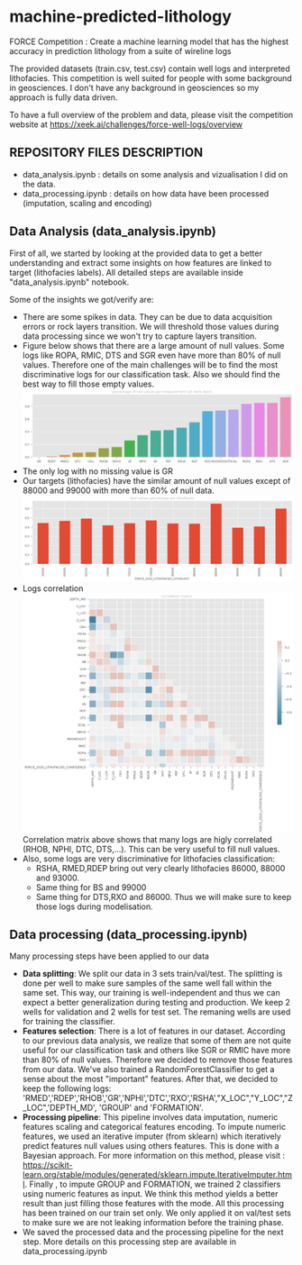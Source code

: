 # machine-predicted-lithology
FORCE Competition :  Create a machine learning model that has the highest accuracy in prediction lithology from a suite of wireline logs

The provided datasets (train.csv, test.csv) contain well logs and interpreted lithofacies.
This competition is well suited for people with some background in geosciences. I don't have any background in geosciences so my approach is fully data driven.

To have a full overview of the problem and data, please visit the competition website at https://xeek.ai/challenges/force-well-logs/overview

## REPOSITORY FILES DESCRIPTION
 * data_analysis.ipynb : details on some analysis and vizualisation I did on the data.
 * data_processing.ipynb : details on how data have been processed (imputation, scaling and encoding)

## Data Analysis (data_analysis.ipynb)
First of all, we started by looking at the provided data to get a better understanding and extract some insights on how features are linked to target (lithofacies labels). All detailed steps are available inside "data_analysis.ipynb" notebook.

Some of the insights we got/verify are:

* There are some spikes in data. They can be due to data acquisition errors or rock layers transition. We will threshold those values during data processing since we won't try to capture layers transition.
* Figure below shows that there are a large amount of null values. Some logs like ROPA, RMIC, DTS and SGR even have more than 80% of null values. Therefore one of the main challenges will be to find the most discriminative logs for our classification task. Also we should find the best way to fill those empty values.
![alt text](images/null_values_per_log.png)
* The only log with no missing value is GR
*  Our targets (lithofacies) have the similar amount of null values except of 88000 and 99000 with more than 60% of null data.
![alt text](images/null_values_per_target.png)
* Logs correlation
![alt text](images/logs_correlation.png)
Correlation matrix above shows that many logs are higly correlated (RHOB, NPHI, DTC, DTS,...). This can be very useful to fill null values.
* Also, some logs are very discriminative for lithofacies classification:
    * RSHA, RMED,RDEP bring out very clearly lithofacies 86000, 88000 and 93000. 
    * Same thing for BS and 99000 
    * Same thing for DTS,RXO and 86000. Thus we will make sure to keep those logs during modelisation.

## Data processing (data_processing.ipynb)
Many processing steps have been applied to our data
* **Data splitting**: We split our data in 3 sets train/val/test. The splitting is done per well to make sure samples of the same well fall within the same set. This way, our training is well-independent and thus we can expect a better generalization during testing and production. We keep 2 wells for validation and 2 wells for test set. The remaning wells are used for training the classifier.
* **Features selection**: There is a lot of features in our dataset. According to our previous data analysis, we realize that some of them are not quite useful for our classification task and others like SGR or RMIC have more than 80% of null values. Therefore we decided to remove those features from our data. We've also trained a RandomForestClassifier to get a sense about the most "important" features. After that, we decided to keep the following logs: 'RMED','RDEP','RHOB','GR','NPHI','DTC','RXO','RSHA',"X_LOC","Y_LOC","Z_LOC",'DEPTH_MD', 'GROUP' and 'FORMATION'.
* **Processing pipeline**: This pipeline involves data imputation, numeric features scaling and categorical features encoding.  To impute numeric features, we used an iterative imputer (from sklearn) which iteratively predict features null values using others features. This is done with a Bayesian approach. For more information on this method, please visit : https://scikit-learn.org/stable/modules/generated/sklearn.impute.IterativeImputer.html.
Finally , to impute GROUP and FORMATION, we trained 2 classifiers using numeric features as input. We think this method yields a better result than just filling those features with the mode. All this processing has been trained on our train set only. We only applied it on val/test sets to make sure we are not leaking information before the training phase.
* We saved the processed data and the processing pipeline for the next step. More details on this processing step are available in data_processing.ipynb 